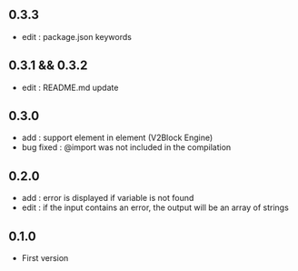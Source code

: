 ## 0.3.3
- edit : package.json keywords

## 0.3.1 && 0.3.2
- edit : README.md update

## 0.3.0
- add : support element in element (V2Block Engine)
- bug fixed : @import was not included in the compilation

## 0.2.0
- add : error is displayed if variable is not found
- edit : if the input contains an error, the output will be an array of strings

## 0.1.0
- First version